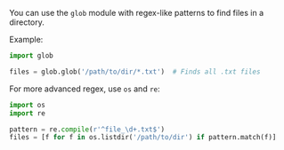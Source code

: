 You can use the `glob` module with regex-like patterns to find files in a directory. 

Example:

```python
import glob

files = glob.glob('/path/to/dir/*.txt')  # Finds all .txt files
```

For more advanced regex, use `os` and `re`:

```python
import os
import re

pattern = re.compile(r'^file_\d+.txt$')
files = [f for f in os.listdir('/path/to/dir') if pattern.match(f)]
```
